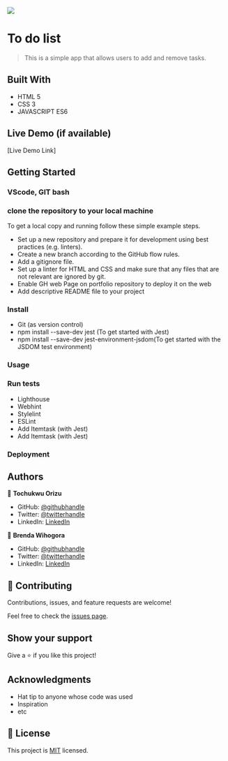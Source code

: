 ![](https://img.shields.io/badge/Microverse-blueviolet)

# To do list

> This is a simple app that allows users to add and remove tasks.

## Built With

- HTML 5
- CSS 3
- JAVASCRIPT ES6

## Live Demo (if available)

[Live Demo Link]

## Getting Started


### VScode, GIT bash

### clone the repository to your local machine
To get a local copy and running follow these simple example steps.

- Set up a new repository and prepare it for development using best practices (e.g. linters).
- Create a new branch according to the GitHub flow rules.
- Add a gitignore file.
- Set up a linter for HTML and CSS and make sure that any files that are not relevant are ignored by git.
- Enable GH web Page on portfolio repository to deploy it on the web
- Add descriptive README file to your project

### Install
- Git (as version control)
- npm install --save-dev jest (To get started with Jest)
- npm install --save-dev jest-environment-jsdom(To get started with the  JSDOM test environment)
### Usage

### Run tests

- Lighthouse
- Webhint
- Stylelint
- ESLint
- Add Itemtask (with Jest)
- Add Itemtask (with Jest)
### Deployment

## Authors

👤 **Tochukwu Orizu**

- GitHub: [@githubhandle](https://github.com/Bushido-brown)
- Twitter: [@twitterhandle](https://twitter.com/tuzyorizu)
- LinkedIn: [LinkedIn](https://linkedin.com/in/Tochukwuorizu)

👤 **Brenda Wihogora**

- GitHub: [@githubhandle](https://github.com/Brenda309)
- Twitter: [@twitterhandle](https://twitter.com/@BrendaWihogora)
- LinkedIn: [LinkedIn](https://linkedin.com/in/BrendaWihogora/)

## 🤝 Contributing

Contributions, issues, and feature requests are welcome!

Feel free to check the [issues page](../../issues/).

## Show your support

Give a ⭐️ if you like this project!

## Acknowledgments

- Hat tip to anyone whose code was used
- Inspiration
- etc

## 📝 License

This project is [MIT](./MIT.md) licensed.
